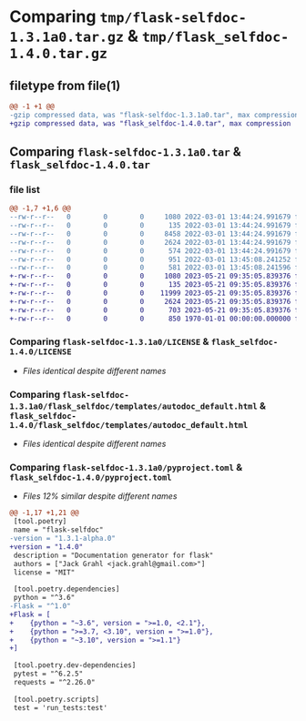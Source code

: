 # Comparing `tmp/flask-selfdoc-1.3.1a0.tar.gz` & `tmp/flask_selfdoc-1.4.0.tar.gz`

## filetype from file(1)

```diff
@@ -1 +1 @@
-gzip compressed data, was "flask-selfdoc-1.3.1a0.tar", max compression
+gzip compressed data, was "flask_selfdoc-1.4.0.tar", max compression
```

## Comparing `flask-selfdoc-1.3.1a0.tar` & `flask_selfdoc-1.4.0.tar`

### file list

```diff
@@ -1,7 +1,6 @@
--rw-r--r--   0        0        0     1080 2022-03-01 13:44:24.991679 flask-selfdoc-1.3.1a0/LICENSE
--rw-r--r--   0        0        0      135 2022-03-01 13:44:24.991679 flask-selfdoc-1.3.1a0/flask_selfdoc/__init__.py
--rw-r--r--   0        0        0     8458 2022-03-01 13:44:24.991679 flask-selfdoc-1.3.1a0/flask_selfdoc/autodoc.py
--rw-r--r--   0        0        0     2624 2022-03-01 13:44:24.991679 flask-selfdoc-1.3.1a0/flask_selfdoc/templates/autodoc_default.html
--rw-r--r--   0        0        0      574 2022-03-01 13:44:24.991679 flask-selfdoc-1.3.1a0/pyproject.toml
--rw-r--r--   0        0        0      951 2022-03-01 13:45:08.241252 flask-selfdoc-1.3.1a0/setup.py
--rw-r--r--   0        0        0      581 2022-03-01 13:45:08.241596 flask-selfdoc-1.3.1a0/PKG-INFO
+-rw-r--r--   0        0        0     1080 2023-05-21 09:35:05.839376 flask_selfdoc-1.4.0/LICENSE
+-rw-r--r--   0        0        0      135 2023-05-21 09:35:05.839376 flask_selfdoc-1.4.0/flask_selfdoc/__init__.py
+-rw-r--r--   0        0        0    11999 2023-05-21 09:35:05.839376 flask_selfdoc-1.4.0/flask_selfdoc/autodoc.py
+-rw-r--r--   0        0        0     2624 2023-05-21 09:35:05.839376 flask_selfdoc-1.4.0/flask_selfdoc/templates/autodoc_default.html
+-rw-r--r--   0        0        0      703 2023-05-21 09:35:05.839376 flask_selfdoc-1.4.0/pyproject.toml
+-rw-r--r--   0        0        0      850 1970-01-01 00:00:00.000000 flask_selfdoc-1.4.0/PKG-INFO
```

### Comparing `flask-selfdoc-1.3.1a0/LICENSE` & `flask_selfdoc-1.4.0/LICENSE`

 * *Files identical despite different names*

### Comparing `flask-selfdoc-1.3.1a0/flask_selfdoc/templates/autodoc_default.html` & `flask_selfdoc-1.4.0/flask_selfdoc/templates/autodoc_default.html`

 * *Files identical despite different names*

### Comparing `flask-selfdoc-1.3.1a0/pyproject.toml` & `flask_selfdoc-1.4.0/pyproject.toml`

 * *Files 12% similar despite different names*

```diff
@@ -1,17 +1,21 @@
 [tool.poetry]
 name = "flask-selfdoc"
-version = "1.3.1-alpha.0"
+version = "1.4.0"
 description = "Documentation generator for flask"
 authors = ["Jack Grahl <jack.grahl@gmail.com>"]
 license = "MIT"
 
 [tool.poetry.dependencies]
 python = "^3.6"
-Flask = "^1.0"
+Flask = [
+    {python = "~3.6", version = ">=1.0, <2.1"},
+    {python = ">=3.7, <3.10", version = ">=1.0"},
+    {python = "~3.10", version = ">=1.1"}
+]
 
 [tool.poetry.dev-dependencies]
 pytest = "^6.2.5"
 requests = "^2.26.0"
 
 [tool.poetry.scripts]
 test = 'run_tests:test'
```

